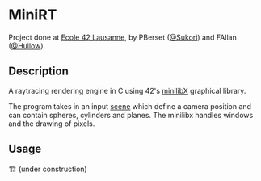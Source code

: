 # MiniRT
Project done at [Ecole 42 Lausanne](https://42lausanne.ch/), by PBerset ([@Sukori](https://github.com/Sukori)) and FAllan ([@Hullow](https://github.com/Hullow)).

## Description
A raytracing rendering engine in C using 42's [minilibX](https://github.com/42paris/minilibx-linux) graphical library.

The program takes in an input [scene](/Sources/scenes/) which define a camera position and can contain spheres, cylinders and planes. The minilibx handles windows and the drawing of pixels.

## Usage
🏗️ (under construction)
